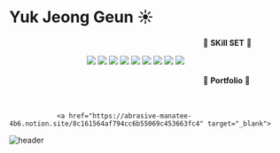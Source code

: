 # Yuk Jeong Geun ☀

　　　　　　　　　　　　　　　　　　　　　　　　　:hammer: <b>SKill SET</b> :hammer:

　　　　　　　　　　<img src="https://img.shields.io/badge/JAVA-007396?style=for-the-badge&logo=java&logoColor=white"> <img src="https://img.shields.io/badge/Spring-6DB33F?style=for-the-badge&logo=Spring&logoColor=white"> <img src="https://img.shields.io/badge/oracle-F80000?style=for-the-badge&logo=oracle&logoColor=white">
<img src="https://img.shields.io/badge/mysql-4479A1?style=for-the-badge&logo=mysql&logoColor=white"> 
                   <img src="https://img.shields.io/badge/javascript-F7DF1E?style=for-the-badge&logo=javascript&logoColor=black"> <img src="https://img.shields.io/badge/html-E34F26?style=for-the-badge&logo=html5&logoColor=white"> <img src="https://img.shields.io/badge/css-1572B6?style=for-the-badge&logo=css3&logoColor=white"> <img src="https://img.shields.io/badge/github-181717?style=for-the-badge&logo=github&logoColor=white">  <img src="https://img.shields.io/badge/jpa-808080?style=for-the-badge&logo=jpa&logoColor=black">
                 
                 
　　　　　　　　　　　　　　　　　　　　　　　　　:hammer: <b>Portfolio</b> :hammer:

　　　　　　　　　　　　　　　　　　　　　　

                <a href="https://abrasive-manatee-4b6.notion.site/8c161564af794cc6b55069c453663fc4" target="_blank">


![header](https://capsule-render.vercel.app/api?type=soft&color=gradient&text=%20SHINDONGMIN%20%20&height=200&fontSize=70)



　　　　　　　　　
